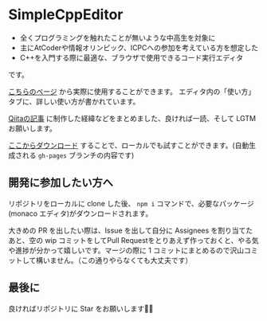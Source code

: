# SimpleCppEditor

- 全くプログラミングを触れたことが無いような中高生を対象に
- 主にAtCoderや情報オリンピック、ICPCへの参加を考えている方を想定した
- C++を入門する際に最適な、ブラウザで使用できるコード実行エディタ

です。

[こちらのページ](https://tumoiyorozu.github.io/SimpleCppEditor/) から実際に使用することができます。
エディタ内の「使い方」タブに、詳しい使い方が書かれています。

[Qiitaの記事](https://qiita.com/TumoiYorozu/items/7a9b862071edd5427200) に制作した経緯などをまとめました、良ければ一読、そして LGTM お願いします。

[ここからダウンロード](https://github.com/TumoiYorozu/SimpleCppEditor/archive/refs/heads/gh-pages.zip) することで、ローカルでも試すことができます。(自動生成される `gh-pages` ブランチの内容です)

## 開発に参加したい方へ
リポジトリをローカルに clone した後、 `npm i` コマンドで、必要なパッケージ(monaco エディタ)がダウンロードされます。

大きめの PR を出したい際は、Issue を出して自分に Assignees を割り当てたあと、空の wip コミットをしてPull Requestをとりあえず作っておくと、やる気や進捗が分かって嬉しいです。マージの際に 1 コミットにまとめるので沢山コミットして構いません。（この通りやらなくても大丈夫です）

## 最後に

良ければリポジトリに Star をお願いします🙇‍♂️
